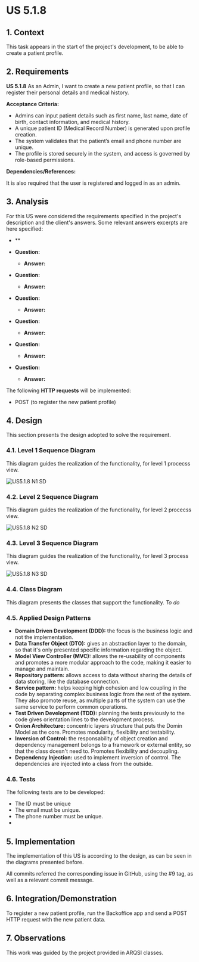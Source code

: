# US 5.1.8

## 1. Context

This task appears in the start of the project's development, to be able to create a patient profile.


## 2. Requirements

**US 5.1.8** As an Admin, I want to create a new patient profile, so that I can register their personal details and medical history.

**Acceptance Criteria:**

- Admins can input patient details such as first name, last name, date of birth, contact
information, and medical history.
- A unique patient ID (Medical Record Number) is generated upon profile creation.
- The system validates that the patient’s email and phone number are unique.
- The profile is stored securely in the system, and access is governed by role-based permissions.

**Dependencies/References:**

It is also required that the user is registered and logged in as an admin.


## 3. Analysis

For this US were considered the requirements specified in the project's description and the client's answers. 
Some relevant answers excerpts are here specified:

- **

- **Question:** 
  - **Answer:** 


- **Question:** 
  - **Answer:** 


- **Question:** 
  - **Answer:** 


- **Question:** 
  - **Answer:** 


- **Question:**  
  - **Answer:** 



- **Question:** 
  - **Answer:** 



The following **HTTP requests** will be implemented:
- POST (to register the new patient profile)

## 4. Design

This section presents the design adopted to solve the requirement.

### 4.1. Level 1 Sequence Diagram

This diagram guides the realization of the functionality, for level 1 procecss view.

![US5.1.8 N1 SD](US5.1.8%20N1%20SD.svg)


### 4.2. Level 2 Sequence Diagram

This diagram guides the realization of the functionality, for level 2 procecss view.

![US5.1.8 N2 SD](US5.1.8%20N2%20SD.svg)


### 4.3. Level 3 Sequence Diagram

This diagram guides the realization of the functionality, for level 3 process view.

![US5.1.8 N3 SD](US5.1.8%20N3%20SD.svg)


### 4.4. Class Diagram

This diagram presents the classes that support the functionality.
*To do*


### 4.5. Applied Design Patterns

- **Domain Driven Development (DDD):** the focus is the business logic and not the implementation.
- **Data Transfer Object (DTO):** gives an abstraction layer to the domain, so that it's only presented specific information regarding the object.
- **Model View Controller (MVC):** allows the re-usability of components and promotes a more modular approach to the code, making it easier to manage and maintain.
- **Repository pattern:** allows access to data without sharing the details of data storing, like the database connection.
- **Service pattern:** helps keeping high cohesion and low coupling in the code by separating complex business logic from the rest of the system. They also promote reuse, as multiple parts of the system can use the same service to perform common operations.
- **Test Driven Development (TDD):** planning the tests previously to the code gives orientation lines to the development process.
- **Onion Architecture:** concentric layers structure that puts the Domin Model as the core. Promotes modularity, flexibility and testability.
- **Inversion of Control:** the responsability of object creation and dependency management belongs to a framework or external entity, so that the class doesn't need to. Promotes flexibility and decoupling.
- **Dependency Injection:** used to implement inversion of control. The dependencies are injected into a class from the outside.


### 4.6. Tests

The following tests are to be developed:
- The ID must be unique
- The email must be unique.
- The phone number must be unique.
- 


## 5. Implementation

The implementation of this US is according to the design, as can be seen in the diagrams presented before.

All commits referred the corresponding issue in GitHub, using the #9 tag, as well as a relevant commit message.


## 6. Integration/Demonstration

To register a new patient profile, run the Backoffice app and send a POST HTTP request with the new patient data.

## 7. Observations

This work was guided by the project provided in ARQSI classes.
